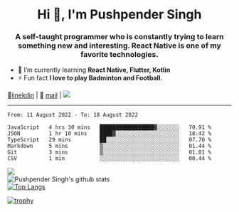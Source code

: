 <h1 align="center">Hi 👋, I'm Pushpender Singh</h1>
<h3 align="center">A self-taught programmer who is constantly trying to learn something new and interesting. React Native is one of my favorite technologies.</h3>

- 🌱 I’m currently learning **React Native, Flutter, Kotlin**
- ⚡ Fun fact **I love to play Badminton and Football.**

👔[linekdin](https://www.linkedin.com/in/pushpender-singh-240061202/) | 📧 [mail](mailto:pushpendersingh@p2devs.com) | ![](https://komarev.com/ghpvc/?username=pushpender-singh-ap&color=blue)


---

<!--START_SECTION:waka-->

```text
From: 11 August 2022 - To: 18 August 2022

JavaScript   4 hrs 30 mins   █████████████████▓░░░░░░░   70.91 %
JSON         1 hr 10 mins    ████▓░░░░░░░░░░░░░░░░░░░░   18.42 %
TypeScript   29 mins         ██░░░░░░░░░░░░░░░░░░░░░░░   07.70 %
Markdown     5 mins          ▒░░░░░░░░░░░░░░░░░░░░░░░░   01.44 %
Git          3 mins          ▒░░░░░░░░░░░░░░░░░░░░░░░░   01.01 %
CSV          1 min           ░░░░░░░░░░░░░░░░░░░░░░░░░   00.44 %
```

<!--END_SECTION:waka-->

<img align="left" src="https://github-readme-streak-stats.herokuapp.com/?user=pushpender-singh-ap&theme=dark" /></br>
![Pushpender Singh's github stats](https://github-readme-stats.vercel.app/api?username=pushpender-singh-ap&show_icons=true&theme=radical&count_private=true)</br>
[![Top Langs](https://github-readme-stats.vercel.app/api/top-langs/?username=pushpender-singh-ap&theme=radical)](https://github.com/pushpender-singh-ap/github-readme-stats)

[![trophy](https://github-profile-trophy.vercel.app/?username=pushpender-singh-ap&theme=radical)](https://github.com/pushpender-singh-ap/pushpender-singh-ap)
